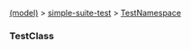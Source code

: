 [(model)](/index) &gt; [simple-suite-test](/simple-suite-test) &gt; [TestNamespace](/simple-suite-test/testnamespace)

### TestClass

